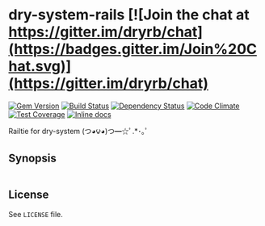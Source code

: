 [gem]: https://rubygems.org/gems/dry-system-rails
[travis]: https://travis-ci.org/dryrb/dry-system-rails
[gemnasium]: https://gemnasium.com/dryrb/dry-system-rails
[codeclimate]: https://codeclimate.com/github/dryrb/dry-system-rails
[coveralls]: https://coveralls.io/r/dryrb/dry-system-rails
[inchpages]: http://inch-ci.org/github/dryrb/dry-system-rails

# dry-system-rails [![Join the chat at https://gitter.im/dryrb/chat](https://badges.gitter.im/Join%20Chat.svg)](https://gitter.im/dryrb/chat)

[![Gem Version](https://badge.fury.io/rb/dry-system-rails.svg)][gem]
[![Build Status](https://travis-ci.org/dryrb/dry-system-rails.svg?branch=master)][travis]
[![Dependency Status](https://gemnasium.com/dryrb/dry-system-rails.svg)][gemnasium]
[![Code Climate](https://codeclimate.com/github/dryrb/dry-system-rails/badges/gpa.svg)][codeclimate]
[![Test Coverage](https://codeclimate.com/github/dryrb/dry-system-rails/badges/coverage.svg)][codeclimate]
[![Inline docs](http://inch-ci.org/github/dryrb/dry-system-rails.svg?branch=master)][inchpages]

Railtie for dry-system (つ◕౪◕)つ━☆ﾟ.*･｡ﾟ

## Synopsis

``` ruby
```

## License

See `LICENSE` file.
